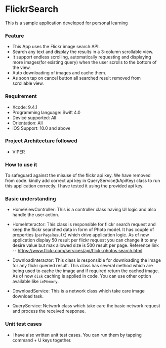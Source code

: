 # FlickrSearch

This is a sample application developed for personal learning

### Feature ###
* This App uses the Flickr image search API.
* Search any text and display the results in a 3-column scrollable view.
* It support endless scrolling, automatically requesting and displaying more images(for existing query) when the user scrolls to the bottom of the view.
* Auto downloading of images and cache them. 
* As soon tap on cancel button all searched result removed from scrollable view.

### Requirement ###
* Xcode: 9.4.1
* Programming language: Swift 4.0
* Device supported: All 
* Orientation:  All
* iOS Support: 10.0 and above


### Project Architecture followed ###
* VIPER

### How to use it ###
To safeguard against the misuse of the flickr api key. We have removed from code. kindly add correct api key in QueryService(kApiKey) class to run this application correctly. 
I have tested it using the provided api key.

### Basic understanding ###

* HomeViewController: This is a controller class having UI logic and also handle the user action.  

* HomeInteractor: This class is responsible for flickr search request and keep the flickr searched data in form of Photo model. It has couple of properties (`perPageResult`) which drive application logic. As of now application display 50 result per flickr request you can change it to any desire value but max allowed size is 500 result per page. 
Reference link --  https://www.flickr.com/services/api/flickr.photos.search.html

* DownloadInteractor: This class is responsible for downloading the image for any flickr queried result. This class has several method which are being used to cache the image and if required return the cached image. As of now `disk` caching is applied in code. You can use other option available like `inMemory`.

* DownloadService: This is a network class which take care image download task.

* QueryService: Network class which take care the basic network request and process the received response.


### Unit test cases ###
 * I have also written unit test cases. You can run them by tapping command + U keys together.
